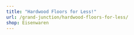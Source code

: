 ```yaml
---
title: "Hardwood Floors for Less!"
url: /grand-junction/hardwood-floors-for-less/
shop: Eisenwaren
---
```

